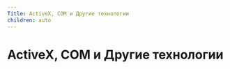 ```yaml
---
Title: ActiveX, COM и Другие технологии
children: auto
---
```




ActiveX, COM и Другие технологии
================================
